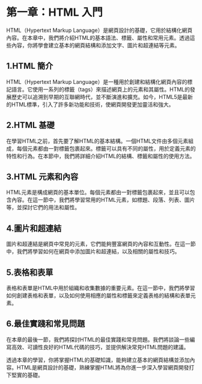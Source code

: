# **第一章：HTML 入門**

HTML（Hypertext Markup Language）是網頁設計的基礎，它用於結構化網頁內容。在本章中，我們將介紹HTML的基本語法、標籤、屬性和常用元素。透過這些內容，你將學會建立基本的網頁結構和添加文字、圖片和超連結等元素。

## **1.HTML 簡介**
HTML（Hypertext Markup Language）是一種用於創建和結構化網頁內容的標記語言。它使用一系列的標籤（tags）來描述網頁上的元素和其屬性。HTML的發展歷史可以追溯到早期的互聯網時代，並不斷演進和擴充。如今，HTML5是最新的HTML標準，引入了許多新功能和技術，使網頁開發更加靈活和強大。

## **2.HTML 基礎**
在學習HTML之前，首先要了解HTML的基本結構。一個HTML文件由多個元素組成，每個元素都由一對標籤包裹起來。標籤可以具有不同的屬性，用於定義元素的特性和行為。在本節中，我們將詳細介紹HTML的結構、標籤和屬性的使用方法。

## **3.HTML 元素和內容**
HTML元素是構成網頁的基本單位。每個元素都由一對標籤包裹起來，並且可以包含內容。在這一節中，我們將學習常用的HTML元素，如標題、段落、列表、圖片等，並探討它們的用法和屬性。

## **4.圖片和超連結**
圖片和超連結是網頁中常見的元素，它們能夠豐富網頁的內容和互動性。在這一節中，我們將學習如何在網頁中添加圖片和超連結，以及相關的屬性和技巧。

## **5.表格和表單**
表格和表單是HTML中用於組織和收集數據的重要元素。在這一節中，我們將學習如何創建表格和表單，以及如何使用相應的屬性和標籤來定義表格的結構和表單元素。

## **6.最佳實踐和常見問題**
在本章的最後一節，我們將探討HTML的最佳實踐和常見問題。我們將談論一些編寫高效、可讀性良好的HTML代碼的技巧，並提供解決常見HTML問題的建議。

透過本章的學習，你將掌握HTML的基礎知識，能夠建立基本的網頁結構並添加內容。HTML是網頁設計的基礎，熟練掌握HTML將為你進一步深入學習網頁開發打下堅實的基礎。